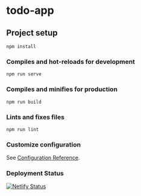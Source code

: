 # todo-app

## Project setup
```
npm install
```

### Compiles and hot-reloads for development
```
npm run serve
```

### Compiles and minifies for production
```
npm run build
```

### Lints and fixes files
```
npm run lint
```

### Customize configuration
See [Configuration Reference](https://cli.vuejs.org/config/).

### Deployment Status
[![Netlify Status](https://api.netlify.com/api/v1/badges/a386e630-dac6-47b4-9258-1e197c3e5676/deploy-status)](https://app.netlify.com/sites/simpletodoo/deploys)
